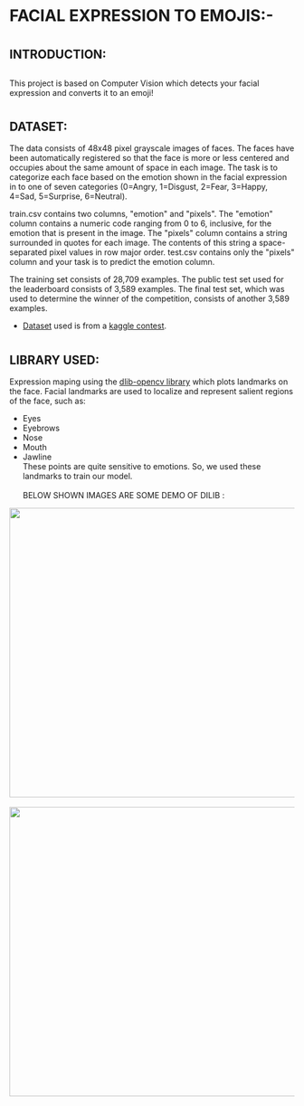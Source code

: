 
# FACIAL EXPRESSION TO EMOJIS:- 

# <h2>INTRODUCTION:<h2>
 This project is based on Computer Vision which detects your facial expression and converts it to an emoji!<br>
 
# <h2>DATASET:</h2>
 The data consists of 48x48 pixel grayscale images of faces. The faces have been automatically registered so that the face is more or less centered and occupies about the same amount of space in each image. The task is to categorize each face based on the emotion shown in the facial expression in to one of seven categories (0=Angry, 1=Disgust, 2=Fear, 3=Happy, 4=Sad, 5=Surprise, 6=Neutral).

train.csv contains two columns, "emotion" and "pixels". The "emotion" column contains a numeric code ranging from 0 to 6, inclusive, for the emotion that is present in the image. The "pixels" column contains a string surrounded in quotes for each image. The contents of this string a space-separated pixel values in row major order. test.csv contains only the "pixels" column and your task is to predict the emotion column.

The training set consists of 28,709 examples. The public test set used for the leaderboard consists of 3,589 examples. The final test set, which was used to determine the winner of the competition, consists of another 3,589 examples.


 * [Dataset](https://drive.google.com/drive/folders/1C7JUUedmeOq_QI3-6PyizIBMtN_HY0Os?usp=sharing) used is from a [kaggle contest](
https://www.kaggle.com/c/challenges-in-representation-learning-facial-expression-recognition-challenge/data).

 
 # <h2>LIBRARY USED:</h2>
 
Expression maping using the [dlib-opencv library](https://www.pyimagesearch.com/2017/04/03/facial-landmarks-dlib-opencv-python/) which plots landmarks on the  face. Facial landmarks are used to localize and represent salient regions of the face, such as:

 
 * Eyes<br>
 * Eyebrows<br>
 * Nose<br>
 * Mouth<br>
 * Jawline<br>
 These points are quite sensitive to emotions. So, we used these landmarks to train our model.<br><br>
 BELOW SHOWN IMAGES ARE SOME DEMO OF DILIB :<br>
 
 <img src = "https://github.com/AYUSH-ISHAN/Emoji_Prediction_Project/blob/main/facial_landmarks_example_01_result.jpg" height = "512" width = "512" align = "center"><br>
 <br>
 <img src = "https://github.com/AYUSH-ISHAN/Emoji_Prediction_Project/blob/main/Visualizing-the-68-facial-landmark-coordinates-from-Dlib-landmark-detector-1_Q640.jpg" height = "512" wodth = "512"><br>

